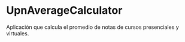 # UpnAverageCalculator
Aplicación que calcula el promedio de notas de cursos presenciales y virtuales. 
